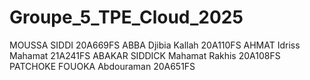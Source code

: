 # Groupe_5_TPE_Cloud_2025
MOUSSA SIDDI   20A669FS
ABBA Djibia Kallah  20A110FS
AHMAT Idriss Mahamat  21A241FS
ABAKAR SIDDICK Mahamat Rakhis  20A108FS
PATCHOKE FOUOKA Abdouraman 20A651FS
